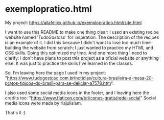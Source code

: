 # exemplopratico.html
 
My project: <a href="https://ailafelixx.github.io/exemplopratico.html/site.html">https://ailafelixx.github.io/exemplopratico.html/site.html</a>

I want to use this README to make one thing clear: I used an existing recipe website named 'TudoGostoso' for inspiration. The description of the recipes is an example of it. I did this because I didn't want to lose too much time building the website from scratch; I just wanted to practice my HTML and CSS skills. Doing this optimized my time.
And one more thing I need to clarify: I don't have plans to post this project as a oficial website or anything else. It was just to practice the skills I've learned in the classes.
 
 So, I’m leaving here the page I used in my project: "https://www.tudogostoso.com.br/noticias/cultura-brasileira-a-mesa-20-pratos-tipicos-do-brasil-para-se-deliciar-a7578.htm".
 
 I also used some social media icons in the footer, and I leaving here the credits too: "https://www.flaticon.com/br/icones-gratis/rede-social" Social media icons were made by riajulislam.

 That's it :)
